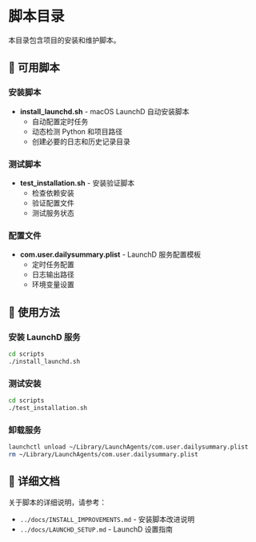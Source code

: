 # 脚本目录

本目录包含项目的安装和维护脚本。

## 📜 可用脚本

### 安装脚本
- **install_launchd.sh** - macOS LaunchD 自动安装脚本
  - 自动配置定时任务
  - 动态检测 Python 和项目路径
  - 创建必要的日志和历史记录目录

### 测试脚本
- **test_installation.sh** - 安装验证脚本
  - 检查依赖安装
  - 验证配置文件
  - 测试服务状态

### 配置文件
- **com.user.dailysummary.plist** - LaunchD 服务配置模板
  - 定时任务配置
  - 日志输出路径
  - 环境变量设置

## 🔧 使用方法

### 安装 LaunchD 服务
```bash
cd scripts
./install_launchd.sh
```

### 测试安装
```bash
cd scripts
./test_installation.sh
```

### 卸载服务
```bash
launchctl unload ~/Library/LaunchAgents/com.user.dailysummary.plist
rm ~/Library/LaunchAgents/com.user.dailysummary.plist
```

## 📖 详细文档

关于脚本的详细说明，请参考：
- `../docs/INSTALL_IMPROVEMENTS.md` - 安装脚本改进说明
- `../docs/LAUNCHD_SETUP.md` - LaunchD 设置指南

